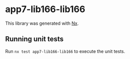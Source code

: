 # app7-lib166-lib166

This library was generated with [Nx](https://nx.dev).

## Running unit tests

Run `nx test app7-lib166-lib166` to execute the unit tests.

